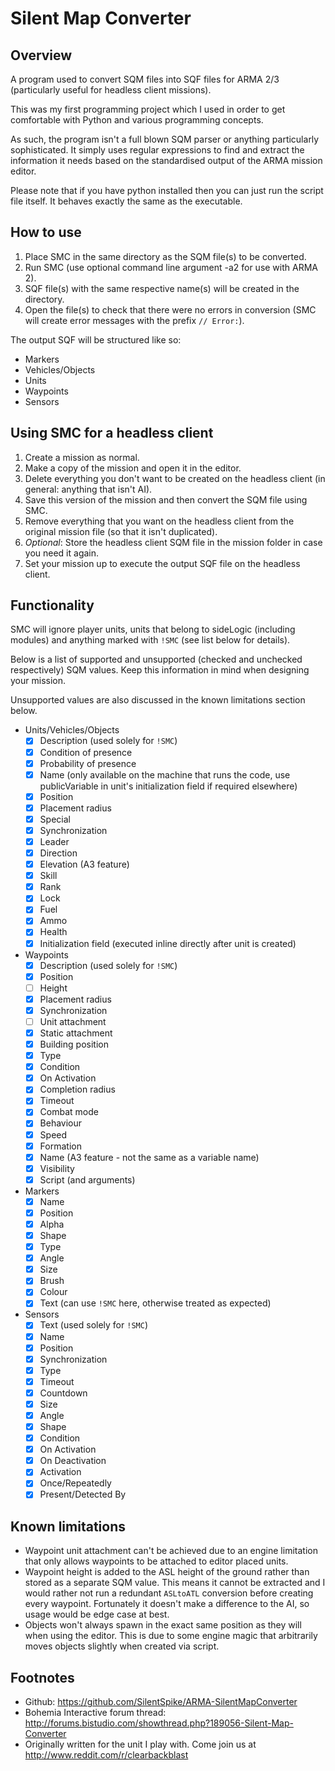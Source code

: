 Silent Map Converter
========================

## Overview
A program used to convert SQM files into SQF files for ARMA 2/3 (particularly useful for headless client missions).

This was my first programming project which I used in order to get comfortable with Python and various programming concepts.

As such, the program isn't a full blown SQM parser or anything particularly sophisticated. It simply uses regular expressions to find and extract the information it needs based on the standardised output of the ARMA mission editor.

Please note that if you have python installed then you can just run the script file itself. It behaves exactly the same as the executable.

## How to use
1. Place SMC in the same directory as the SQM file(s) to be converted.
2. Run SMC (use optional command line argument -a2 for use with ARMA 2).
3. SQF file(s) with the same respective name(s) will be created in the directory.
4. Open the file(s) to check that there were no errors in conversion (SMC will create error messages with the prefix `// Error:`).

The output SQF will be structured like so:

- Markers
- Vehicles/Objects
- Units
- Waypoints
- Sensors

## Using SMC for a headless client
1. Create a mission as normal.
2. Make a copy of the mission and open it in the editor.
3. Delete everything you don't want to be created on the headless client (in general: anything that isn't AI).
4. Save this version of the mission and then convert the SQM file using SMC.
5. Remove everything that you want on the headless client from the original mission file (so that it isn't duplicated).
6. *Optional*: Store the headless client SQM file in the mission folder in case you need it again.
7. Set your mission up to execute the output SQF file on the headless client.

## Functionality
SMC will ignore player units, units that belong to sideLogic (including modules) and anything marked with `!SMC` (see list below for details).

Below is a list of supported and unsupported (checked and unchecked respectively) SQM values. Keep this information in mind when designing your mission.

Unsupported values are also discussed in the known limitations section below.

- Units/Vehicles/Objects
  - [x] Description (used solely for `!SMC`)
  - [x] Condition of presence
  - [x] Probability of presence
  - [x] Name (only available on the machine that runs the code, use publicVariable in unit's initialization field if required elsewhere)
  - [x] Position
  - [x] Placement radius
  - [x] Special
  - [x] Synchronization
  - [x] Leader
  - [x] Direction
  - [x] Elevation (A3 feature)
  - [x] Skill
  - [x] Rank
  - [x] Lock
  - [x] Fuel
  - [x] Ammo
  - [x] Health
  - [x] Initialization field (executed inline directly after unit is created)
- Waypoints
  - [x] Description (used solely for `!SMC`)
  - [x] Position
  - [ ] Height
  - [x] Placement radius
  - [x] Synchronization
  - [ ] Unit attachment
  - [x] Static attachment
  - [x] Building position
  - [x] Type
  - [x] Condition
  - [x] On Activation
  - [x] Completion radius
  - [x] Timeout
  - [x] Combat mode
  - [x] Behaviour
  - [x] Speed
  - [x] Formation
  - [x] Name (A3 feature - not the same as a variable name)
  - [x] Visibility
  - [x] Script (and arguments)
- Markers
  - [x] Name
  - [x] Position
  - [x] Alpha
  - [x] Shape
  - [x] Type
  - [x] Angle
  - [x] Size
  - [x] Brush
  - [x] Colour
  - [x] Text (can use `!SMC` here, otherwise treated as expected)
- Sensors
  - [x] Text (used solely for `!SMC`)
  - [x] Name
  - [x] Position
  - [x] Synchronization
  - [x] Type
  - [x] Timeout
  - [x] Countdown
  - [x] Size
  - [x] Angle
  - [x] Shape
  - [x] Condition
  - [x] On Activation
  - [x] On Deactivation
  - [x] Activation
  - [x] Once/Repeatedly
  - [x] Present/Detected By

## Known limitations
* Waypoint unit attachment can't be achieved due to an engine limitation that only allows waypoints to be attached to editor placed units.
* Waypoint height is added to the ASL height of the ground rather than stored as a separate SQM value. This means it cannot be extracted and I would rather not run a redundant `ASLtoATL` conversion before creating every waypoint. Fortunately it doesn't make a difference to the AI, so usage would be edge case at best.
* Objects won't always spawn in the exact same position as they will when using the editor. This is due to some engine magic that arbitrarily moves objects slightly when created via script.

## Footnotes
* Github: https://github.com/SilentSpike/ARMA-SilentMapConverter
* Bohemia Interactive forum thread: http://forums.bistudio.com/showthread.php?189056-Silent-Map-Converter
* Originally written for the unit I play with. Come join us at http://www.reddit.com/r/clearbackblast